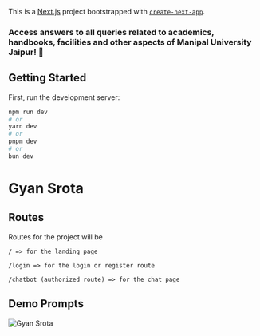 This is a [Next.js](https://nextjs.org/) project bootstrapped with [`create-next-app`](https://github.com/vercel/next.js/tree/canary/packages/create-next-app).

### Access answers to all queries related to academics, handbooks, facilities and other aspects of Manipal University Jaipur! 🌻

## Getting Started

First, run the development server:

```bash
npm run dev
# or
yarn dev
# or
pnpm dev
# or
bun dev
```


# Gyan Srota




## Routes

Routes for the project will be 

```
/ => for the landing page

/login => for the login or register route

/chatbot (authorized route) => for the chat page
```

## Demo Prompts
![Gyan Srota](https://github.com/user-attachments/assets/6fc338fe-b768-4020-bc71-0b55a340f19b)

